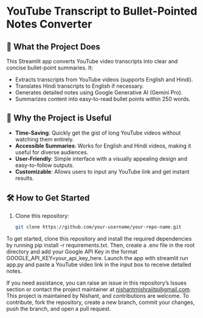# YouTube Transcript to Bullet-Pointed Notes Converter

## 🚀 What the Project Does
This Streamlit app converts YouTube video transcripts into clear and concise bullet-point summaries. It:
- Extracts transcripts from YouTube videos (supports English and Hindi).
- Translates Hindi transcripts to English if necessary.
- Generates detailed notes using Google Generative AI (Gemini Pro).
- Summarizes content into easy-to-read bullet points within 250 words.

## 🌟 Why the Project is Useful
- **Time-Saving**: Quickly get the gist of long YouTube videos without watching them entirely.
- **Accessible Summaries**: Works for English and Hindi videos, making it useful for diverse audiences.
- **User-Friendly**: Simple interface with a visually appealing design and easy-to-follow outputs.
- **Customizable**: Allows users to input any YouTube link and get instant results.

## 🛠️ How to Get Started
1. Clone this repository:
   ```bash
   git clone https://github.com/your-username/your-repo-name.git


To get started, clone this repository and install the required dependencies by running pip install -r requirements.txt.
Then, create a .env file in the root directory and add your Google API Key in the format GOOGLE_API_KEY=your_api_key_here. 
Launch the app with streamlit run app.py and paste a YouTube video link in the input box to receive detailed notes.

If you need assistance, you can raise an issue in this repository’s Issues section or contact the project maintainer at nishantmishraiitp@gmail.com. 
This project is maintained by Nishant, and contributions are welcome. 
To contribute, fork the repository, create a new branch, commit your changes, push the branch, and open a pull request.

